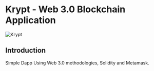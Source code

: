 # Krypt - Web 3.0 Blockchain Application
![Krypt](https://i.ibb.co/DVF4tNW/image.png)

## Introduction

Simple Dapp Using Web 3.0 methodologies, Solidity and Metamask.

